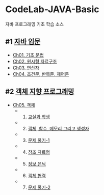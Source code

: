 # CodeLab-JAVA-Basic
자바 프로그래밍 기초 학습 소스

## #1 [자바 입문](./01-NewJavaProject/src#자바-입문)

- [Ch01. 기초 문법](./01-NewJavaProject/src/ch01/hello#ch01-자바프로그램-입문)
- [Ch02. 원시형 자료구조](./01-NewJavaProject/src/ch02/data_type#ch02-기초-자료구조)
- [Ch03. 연산자](./01-NewJavaProject/src/ch03/operator)
- [Ch04. 조건문, 반복문, 제어문](./01-NewJavaProject/src/ch04/control_statement)

## #2 [객체 지향 프로그래밍](./02-ObjectOrientedProgramming/src#객체-지향-프로그래밍)

- [Ch05. 객체](./02-ObjectOrientedProgramming/src/ch05/object#ch05객체)  
	- 1. [교실과 학생](./02-ObjectOrientedProgramming/src/ch05/object/classpart/README.md#객체)  
	- 2. [객체, 함수, 메모리 그리고 생성자](./02-ObjectOrientedProgramming/src/ch05/object/function/README.md#객체와-함수와-메모리)  
	- 3. [문제 풀기-1](./02-ObjectOrientedProgramming/src/ch05/object/solveProblem1/README.md#문제-풀기)  
	- 4. [참조 자료형](./02-ObjectOrientedProgramming/src/ch05/object/referenceDataType#L참조-자료형)  
	- 5. [정보 은닉](./02-ObjectOrientedProgramming/src/ch05/object/hiding#정보-은닉)  
	- 6. [객체 협력](./02-ObjectOrientedProgramming/src/ch05/object/cooperation#객체-협력)  
	- 7. [문제 풀기-2](./02-ObjectOrientedProgramming/src/ch05/object/solveProblem2#문제-풀기-2)  

